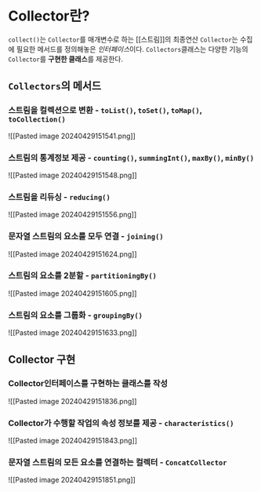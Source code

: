 # Collector란?
`collect()`는 `Collector`를 매개변수로 하는 [[스트림]]의 최종연산
`Collector`는 수집에 필요한 메서드를 정의해놓은 *인터페이스*이다.
`Collectors`클래스는 다양한 기능의 `Collector`를 **구현한 클래스**를 제공한다.

## `Collectors`의 메서드
### 스트림을 컬렉션으로 변환 - `toList()`, `toSet()`, `toMap()`, `toCollection()`
![[Pasted image 20240429151541.png]]
### 스트림의 통계정보 제공 - `counting()`, `summingInt()`, `maxBy()`, `minBy()`
![[Pasted image 20240429151548.png]]
### 스트림을 리듀싱 - `reducing()`
![[Pasted image 20240429151556.png]]
### 문자열 스트림의 요소를 모두 연결 - `joining()`
![[Pasted image 20240429151624.png]]
### 스트림의 요소를 2분할 - `partitioningBy()`
![[Pasted image 20240429151605.png]]
### 스트림의 요소를 그룹화 - `groupingBy()`
![[Pasted image 20240429151633.png]]

## Collector 구현
### Collector인터페이스를 구현하는 클래스를 작성
![[Pasted image 20240429151836.png]]
### Collector가 수행할 작업의 속성 정보를 제공 - `characteristics()`
![[Pasted image 20240429151843.png]]
### 문자열 스트림의 모든 요소를 연결하는 컬렉터 - `ConcatCollector`
![[Pasted image 20240429151851.png]]
